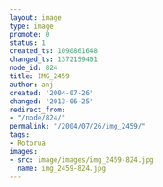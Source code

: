 ```yaml
---
layout: image
type: image
promote: 0
status: 1
created_ts: 1090861648
changed_ts: 1372159401
node_id: 824
title: IMG_2459
author: anj
created: '2004-07-26'
changed: '2013-06-25'
redirect_from:
- "/node/824/"
permalink: "/2004/07/26/img_2459/"
tags:
- Rotorua
images:
- src: image/images/img_2459-824.jpg
  name: img_2459-824.jpg
---
```


